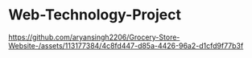 # Web-Technology-Project
https://github.com/aryansingh2206/Grocery-Store-Website-/assets/113177384/4c8fd447-d85a-4426-96a2-d1cfd9f77b3f

